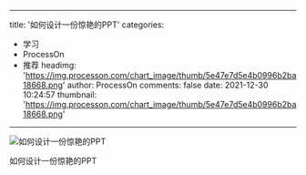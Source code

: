 
---
title: '如何设计一份惊艳的PPT'
categories: 
 - 学习
 - ProcessOn
 - 推荐
headimg: 'https://img.processon.com/chart_image/thumb/5e47e7d5e4b0996b2ba18668.png'
author: ProcessOn
comments: false
date: 2021-12-30 10:24:57
thumbnail: 'https://img.processon.com/chart_image/thumb/5e47e7d5e4b0996b2ba18668.png'
---

<div>   
<img class="thumb" alt="如何设计一份惊艳的PPT" src="https://img.processon.com/chart_image/thumb/5e47e7d5e4b0996b2ba18668.png" referrerpolicy="no-referrer">
<p>如何设计一份惊艳的PPT</p>  
</div>
            